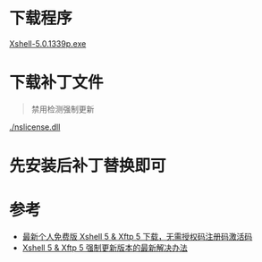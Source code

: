 # 下载程序
[Xshell-5.0.1339p.exe](https://github.com/Humenger/tool/releases/tag/xshell5)
# 下载补丁文件
> 禁用检测强制更新

[./nslicense.dll](./nslicense.dll)
# 先安装后补丁替换即可
# 参考
* [最新个人免费版 Xshell 5 & Xftp 5 下载，无需授权码注册码激活码](https://www.banwagongzw.com/84.html)
* [Xshell 5 & Xftp 5 强制更新版本的最新解决办法](https://www.banwagongzw.com/106.html)
